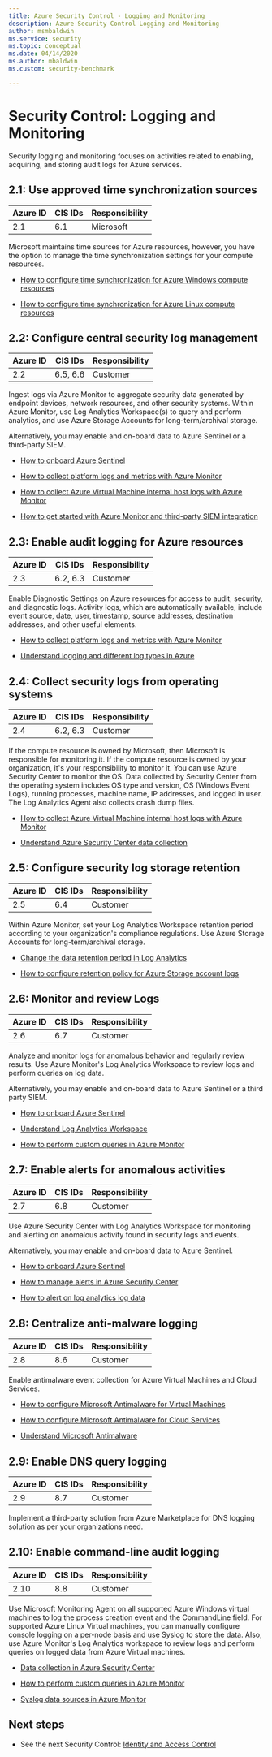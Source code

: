 ```yaml
---
title: Azure Security Control - Logging and Monitoring
description: Azure Security Control Logging and Monitoring
author: msmbaldwin
ms.service: security
ms.topic: conceptual
ms.date: 04/14/2020
ms.author: mbaldwin
ms.custom: security-benchmark

---
```


# Security Control: Logging and Monitoring

Security logging and monitoring focuses on activities related to enabling, acquiring, and storing audit logs for Azure services.

## 2.1: Use approved time synchronization sources

| Azure ID | CIS IDs | Responsibility |
|--|--|--|
| 2.1 | 6.1 | Microsoft |

Microsoft maintains time sources for Azure resources, however, you have the option to manage the time synchronization settings for your compute resources.

- [How to configure time synchronization for Azure Windows compute resources](../../virtual-machines/windows/time-sync.md)

- [How to configure time synchronization for Azure Linux compute resources](../../virtual-machines/linux/time-sync.md)

## 2.2: Configure central security log management

| Azure ID | CIS IDs | Responsibility |
|--|--|--|
| 2.2 | 6.5, 6.6 | Customer |

Ingest logs via Azure Monitor to aggregate security data generated by endpoint devices, network resources, and other security systems. Within Azure Monitor, use Log Analytics Workspace(s) to query and perform analytics, and use Azure Storage Accounts for long-term/archival storage.

Alternatively, you may enable and on-board data to Azure Sentinel or a third-party SIEM. 

- [How to onboard Azure Sentinel](../../sentinel/quickstart-onboard.md)

- [How to collect platform logs and metrics with Azure Monitor](../../azure-monitor/essentials/diagnostic-settings.md)

- [How to collect Azure Virtual Machine internal host logs with Azure Monitor](../../azure-monitor/vm/quick-collect-azurevm.md)

- [How to get started with Azure Monitor and third-party SIEM integration](https://azure.microsoft.com/blog/use-azure-monitor-to-integrate-with-siem-tools/)

## 2.3: Enable audit logging for Azure resources

| Azure ID | CIS IDs | Responsibility |
|--|--|--|
| 2.3 | 6.2, 6.3 | Customer |

Enable Diagnostic Settings on Azure resources for access to audit, security, and diagnostic logs. Activity logs, which are automatically available, include event source, date, user, timestamp, source addresses, destination addresses, and other useful elements.

- [How to collect platform logs and metrics with Azure Monitor](../../azure-monitor/essentials/diagnostic-settings.md)

- [Understand logging and different log types in Azure](../../azure-monitor/essentials/platform-logs-overview.md)

## 2.4: Collect security logs from operating systems

| Azure ID | CIS IDs | Responsibility |
|--|--|--|
| 2.4 | 6.2, 6.3 | Customer |

If the compute resource is owned by Microsoft, then Microsoft is responsible for monitoring it. If the compute resource is owned by your organization, it's your responsibility to monitor it. You can use Azure Security Center to monitor the OS. Data collected by Security Center from the operating system includes OS type and version, OS (Windows Event Logs), running processes, machine name, IP addresses, and logged in user. The Log Analytics Agent also collects crash dump files.

- [How to collect Azure Virtual Machine internal host logs with Azure Monitor](../../azure-monitor/vm/quick-collect-azurevm.md)

- [Understand Azure Security Center data collection](../../security-center/security-center-enable-data-collection.md)

## 2.5: Configure security log storage retention

| Azure ID | CIS IDs | Responsibility |
|--|--|--|
| 2.5 | 6.4 | Customer |

Within Azure Monitor, set your Log Analytics Workspace retention period according to your organization's compliance regulations. Use Azure Storage Accounts for long-term/archival storage.

- [Change the data retention period in Log Analytics](../../azure-monitor/platform/manage-cost-storage.md#change-the-data-retention-period)

- [How to configure retention policy for Azure Storage account logs](../../storage/common/storage-monitor-storage-account.md#configure-logging)

## 2.6: Monitor and review Logs

| Azure ID | CIS IDs | Responsibility |
|--|--|--|
| 2.6 | 6.7 | Customer |

Analyze and monitor logs for anomalous behavior and regularly review results. Use Azure Monitor's Log Analytics Workspace to review logs and perform queries on log data.

Alternatively, you may enable and on-board data to Azure Sentinel or a third party SIEM. 

- [How to onboard Azure Sentinel](../../sentinel/quickstart-onboard.md)

- [Understand Log Analytics Workspace](../../azure-monitor/logs/log-analytics-tutorial.md)

- [How to perform custom queries in Azure Monitor](../../azure-monitor/logs/get-started-queries.md)

## 2.7: Enable alerts for anomalous activities

| Azure ID | CIS IDs | Responsibility |
|--|--|--|
| 2.7 | 6.8 | Customer |

Use Azure Security Center with Log Analytics Workspace for monitoring and alerting on anomalous activity found in security logs and events.

Alternatively, you may enable and on-board data to Azure Sentinel.

- [How to onboard Azure Sentinel](../../sentinel/quickstart-onboard.md)

- [How to manage alerts in Azure Security Center](../../security-center/security-center-managing-and-responding-alerts.md)

- [How to alert on log analytics log data](../../azure-monitor/alerts/tutorial-response.md)

## 2.8: Centralize anti-malware logging

| Azure ID | CIS IDs | Responsibility |
|--|--|--|
| 2.8 | 8.6 | Customer |

Enable antimalware event collection for Azure Virtual Machines and Cloud Services.

- [How to configure Microsoft Antimalware for Virtual Machines](/powershell/module/servicemanagement/azure.service/set-azurevmmicrosoftantimalwareextension?view=azuresmps-4.0.0)

- [How to configure Microsoft Antimalware for Cloud Services](/powershell/module/servicemanagement/azure.service/set-azureserviceantimalwareextension?view=azuresmps-4.0.0)

- [Understand Microsoft Antimalware](../fundamentals/antimalware.md)

## 2.9: Enable DNS query logging

| Azure ID | CIS IDs | Responsibility |
|--|--|--|
| 2.9 | 8.7 | Customer |

Implement a third-party solution from Azure Marketplace for DNS logging solution as per your organizations need.  

## 2.10: Enable command-line audit logging

| Azure ID | CIS IDs | Responsibility |
|--|--|--|
| 2.10 | 8.8 | Customer |

Use Microsoft Monitoring Agent on all supported Azure Windows virtual machines to log the process creation event and  the CommandLine field.   For supported Azure Linux Virtual machines, you can manually configure console logging on a per-node basis and use Syslog to store the data.  Also, use Azure Monitor's Log Analytics workspace to review logs and perform queries on logged data from Azure Virtual machines. 

- [Data collection in Azure Security Center](../../security-center/security-center-enable-data-collection.md#data-collection-tier)

- [How to perform custom queries in Azure Monitor](../../azure-monitor/logs/get-started-queries.md)

- [Syslog data sources in Azure Monitor](../../azure-monitor/agents/data-sources-syslog.md)


## Next steps

- See the next Security Control: [Identity and Access Control](security-control-identity-access-control.md)